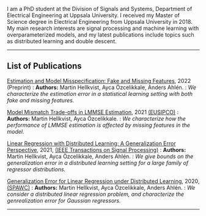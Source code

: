 I am a PhD student at the Division of Signals and Systems,
Department of Electrical Engineering at Uppsala University. 
I received my Master of Science degree in Electrical Engineering from Uppsala University in 2018.
My main research interests are signal processing and machine learning with overparameterized models,
and my latest publications include topics such as distributed learning and double descent.

---
## List of Publications

<a href="https://arxiv.org/abs/2203.03398" target="_blank">Estimation and Model Misspecification: Fake and Missing Features</a>, 2022 (Preprint)
: **Authors:** Martin Hellkvist, Ayca Özcelikkale, Anders Ahlén.
: *We characterize the estimation error in a statistical learning setting with both fake and missing features.*

<a href="https://arxiv.org/abs/2105.11964" target="_blank">Model Mismatch Trade-offs in LMMSE Estimation</a>, 2021 <a href="https://eusipco2021.org/" target="_blank">(EUSIPCO)</a>
: **Authors:** Martin Hellkvist, Ayca Özcelikkale.
: *We characterize how the performance of LMMSE estimation is affected by missing features in the model.*

<a href="https://arxiv.org/abs/2101.09001" target="_blank">Linear Regression with Distributed Learning: A Generalization Error Perspective</a>, 2021, <a href="https://ieeexplore.ieee.org/document/9520293" target="_blank">(IEEE Transactions on Signal Processing)</a>
: **Authors:** Martin Hellkvist, Ayca Özcelikkale, Anders Ahlén.
: *We give bounds on the generalization error in a distributed learning setting for a large family of regressor distributions.*

<a href="https://arxiv.org/abs/2004.14637" target="_blank">Generalization Error for Linear Regression under Distributed Learning</a>, 2020, <a href="https://spawc2020.netlify.app/" target="_blank">(SPAWC)</a> 
: **Authors:** Martin Hellkvist, Ayca Özcelikkale, Anders Ahlén.
: *We consider a distributed linear regression problem, and characterize the genrealization error for Gaussian regressors.*

 
<!-- Publication item template
    [Title](https://arxiv.org/abs/), yyyy, ([Journal/Conf/Preprint]())
    : **Authors:** 
    : one-line-abstract. 
-->
<!-- 
    <a href="" target="_blank"></a> 
-->

---